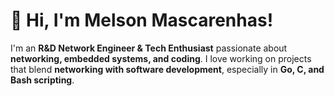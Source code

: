 # 👋 Hi, I'm Melson Mascarenhas!

I'm an **R&D Network Engineer & Tech Enthusiast** passionate about **networking, embedded systems, and coding**. I love working on projects that blend **networking with software development**, especially in **Go, C, and Bash scripting**.  


